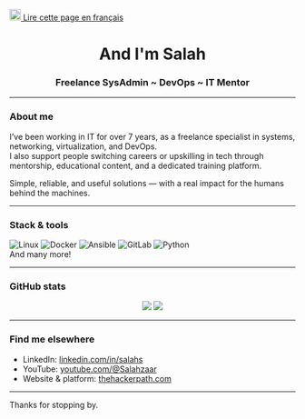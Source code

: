 <p align="left">
  <a href="./README.md">
    <img
  src="https://flagcdn.com/fr.svg"
  width="20"
  alt="France">&nbsp;Lire cette page en français
  </a>
</p>

<h1 align="center">And I'm Salah</h1>
<h3 align="center">Freelance SysAdmin ~ DevOps ~ IT Mentor</h3>

---

### About me

I’ve been working in IT for over 7 years, as a freelance specialist in systems, networking, virtualization, and DevOps.  
I also support people switching careers or upskilling in tech through mentorship, educational content, and a dedicated training platform.  

Simple, reliable, and useful solutions — with a real impact for the humans behind the machines.

---

### Stack & tools

![Linux](https://img.shields.io/badge/Linux-FCC624?logo=linux&logoColor=black)
![Docker](https://img.shields.io/badge/Docker-2496ED?logo=docker&logoColor=white)
![Ansible](https://img.shields.io/badge/Ansible-EE0000?logo=ansible&logoColor=white)
![GitLab](https://img.shields.io/badge/GitLab-FC6D26?logo=gitlab&logoColor=white)
![Python](https://img.shields.io/badge/Python-3776AB?logo=python&logoColor=white)  
And many more!

---

### GitHub stats

<p align="center">
  <img src="https://github-readme-stats.vercel.app/api?username=salahs&show_icons=true&theme=default" />
  <img src="https://github-readme-stats.vercel.app/api/top-langs/?username=salahs&layout=compact" />
</p>

---

### Find me elsewhere

- LinkedIn: [linkedin.com/in/salahs](https://www.linkedin.com/in/salahs/)
- YouTube: [youtube.com/@Salahzaar](https://www.youtube.com/@Salahzaar)
- Website & platform: [thehackerpath.com](https://www.thehackerpath.com)

---

Thanks for stopping by.
